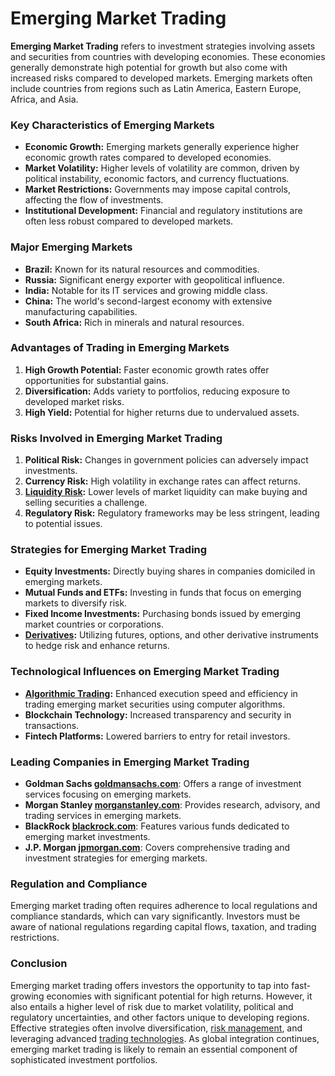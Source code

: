 # Emerging Market Trading

**Emerging Market Trading** refers to investment strategies involving assets and securities from countries with developing economies. These economies generally demonstrate high potential for growth but also come with increased risks compared to developed markets. Emerging markets often include countries from regions such as Latin America, Eastern Europe, Africa, and Asia.

### Key Characteristics of Emerging Markets

- **Economic Growth:** Emerging markets generally experience higher economic growth rates compared to developed economies.
- **Market Volatility:** Higher levels of volatility are common, driven by political instability, economic factors, and currency fluctuations.
- **Market Restrictions:** Governments may impose capital controls, affecting the flow of investments.
- **Institutional Development:** Financial and regulatory institutions are often less robust compared to developed markets.

### Major Emerging Markets

- **Brazil:** Known for its natural resources and commodities.
- **Russia:** Significant energy exporter with geopolitical influence.
- **India:** Notable for its IT services and growing middle class.
- **China:** The world's second-largest economy with extensive manufacturing capabilities.
- **South Africa:** Rich in minerals and natural resources.

### Advantages of Trading in Emerging Markets

1. **High Growth Potential:** Faster economic growth rates offer opportunities for substantial gains.
2. **Diversification:** Adds variety to portfolios, reducing exposure to developed market risks.
3. **High Yield:** Potential for higher returns due to undervalued assets.

### Risks Involved in Emerging Market Trading

1. **Political Risk:** Changes in government policies can adversely impact investments.
2. **Currency Risk:** High volatility in exchange rates can affect returns.
3. **[Liquidity Risk](../l/liquidity_risk.md):** Lower levels of market liquidity can make buying and selling securities a challenge.
4. **Regulatory Risk:** Regulatory frameworks may be less stringent, leading to potential issues.

### Strategies for Emerging Market Trading

- **Equity Investments:** Directly buying shares in companies domiciled in emerging markets.
- **Mutual Funds and ETFs:** Investing in funds that focus on emerging markets to diversify risk.
- **Fixed Income Investments:** Purchasing bonds issued by emerging market countries or corporations.
- **[Derivatives](../d/derivatives.md):** Utilizing futures, options, and other derivative instruments to hedge risk and enhance returns.

### Technological Influences on Emerging Market Trading

- **[Algorithmic Trading](../a/algorithmic_trading.md):** Enhanced execution speed and efficiency in trading emerging market securities using computer algorithms.
- **Blockchain Technology:** Increased transparency and security in transactions.
- **Fintech Platforms:** Lowered barriers to entry for retail investors.

### Leading Companies in Emerging Market Trading

- **Goldman Sachs [goldmansachs.com](https://www.goldmansachs.com/)**: Offers a range of investment services focusing on emerging markets.
- **Morgan Stanley [morganstanley.com](https://www.morganstanley.com/)**: Provides research, advisory, and trading services in emerging markets.
- **BlackRock [blackrock.com](https://www.blackrock.com/)**: Features various funds dedicated to emerging market investments.
- **J.P. Morgan [jpmorgan.com](https://www.jpmorgan.com/)**: Covers comprehensive trading and investment strategies for emerging markets.

### Regulation and Compliance

Emerging market trading often requires adherence to local regulations and compliance standards, which can vary significantly. Investors must be aware of national regulations regarding capital flows, taxation, and trading restrictions.

### Conclusion

Emerging market trading offers investors the opportunity to tap into fast-growing economies with significant potential for high returns. However, it also entails a higher level of risk due to market volatility, political and regulatory uncertainties, and other factors unique to developing regions. Effective strategies often involve diversification, [risk management](../r/risk_management.md), and leveraging advanced [trading technologies](../t/trading_technologies.md). As global integration continues, emerging market trading is likely to remain an essential component of sophisticated investment portfolios.